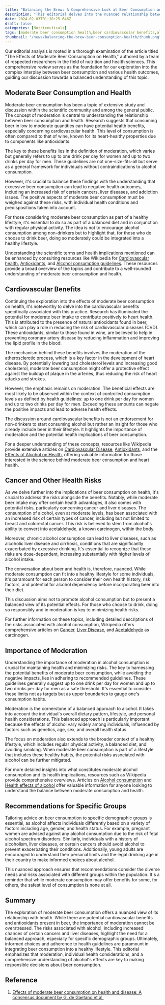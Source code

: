 ```yaml
---
title: "Balancing the Brew: A Comprehensive Look at Beer Consumption and Health"
description: "This editorial delves into the nuanced relationship between moderate beer consumption and health, examining both the potential benefits and risks. It underscores the importance of moderation, individual health considerations, and informed decision-making."
date: 2024-02-03T01:10:25.646Z
draft: false
categories: [Nutriceuticals]
tags: [moderate beer consumption health,beer cardiovascular benefits,alcohol cancer risks,beer drinking moderation guidelines,health effects of beer,beer antioxidants cardiovascular health,risks of excessive beer drinking,beer consumption advice,alcohol intake recommendations,beer health benefits risks,safe beer drinking levels,beer and heart health,alcohol consumption effects,moderate drinking health outcomes,beer consumption health guidelines]
thumbnail: "/news/balancing-the-brew-beer-consumption-health/thumb.png"
---
```


Our editorial analysis is rooted in a thorough examination of the article titled "The Effects of Moderate Beer Consumption on Health," authored by a team of respected researchers in the field of nutrition and health sciences. This comprehensive review serves as the foundation for our exploration into the complex interplay between beer consumption and various health outcomes, guiding our discussion towards a balanced understanding of this topic.

## Moderate Beer Consumption and Health

Moderate beer consumption has been a topic of extensive study and discussion within the scientific community and among the general public. The concept of moderation is central to understanding the relationship between beer consumption and health. Research suggests that consuming beer in low to moderate quantities can have potential health benefits, especially concerning cardiovascular health. This level of consumption is often compared to that of wine, known for its heart-healthy properties due to components like antioxidants.

The key to these benefits lies in the definition of moderation, which varies but generally refers to up to one drink per day for women and up to two drinks per day for men. These guidelines are not one-size-fits-all but serve as a general framework for individuals without contraindications to alcohol consumption.

However, it's crucial to balance these findings with the understanding that excessive beer consumption can lead to negative health outcomes, including an increased risk of certain cancers, liver diseases, and addiction issues. The positive aspects of moderate beer consumption must be weighed against these risks, with individual health conditions and predispositions taken into account.

For those considering moderate beer consumption as part of a healthy lifestyle, it's essential to do so as part of a balanced diet and in conjunction with regular physical activity. The idea is not to encourage alcohol consumption among non-drinkers but to highlight that, for those who do choose to drink beer, doing so moderately could be integrated into a healthy lifestyle.

Understanding the scientific terms and health implications mentioned can be enhanced by consulting resources like Wikipedia for [Cardiovascular health](https://en.wikipedia.org/wiki/Cardiovascular_disease), [Antioxidants](https://en.wikipedia.org/wiki/Antioxidant), and [Alcohol consumption guidelines](https://en.wikipedia.org/wiki/Drinking_guidelines). These resources provide a broad overview of the topics and contribute to a well-rounded understanding of moderate beer consumption and health.

## Cardiovascular Benefits

Continuing the exploration into the effects of moderate beer consumption on health, it's noteworthy to delve into the cardiovascular benefits specifically associated with this practice. Research has illuminated the potential for moderate beer intake to contribute positively to heart health. This is attributed to the presence of natural antioxidants found in beer, which can play a role in reducing the risk of cardiovascular diseases (CVD). These antioxidants, similar to those found in wine, are believed to help in preventing coronary artery disease by reducing inflammation and improving the lipid profile in the blood.

The mechanism behind these benefits involves the moderation of the atherosclerotic process, which is a key factor in the development of heart disease. By potentially lowering bad cholesterol levels and increasing good cholesterol, moderate beer consumption might offer a protective effect against the buildup of plaque in the arteries, thus reducing the risk of heart attacks and strokes.

However, the emphasis remains on moderation. The beneficial effects are most likely to be observed within the context of controlled consumption levels as defined by health guidelines: up to one drink per day for women and up to two drinks per day for men. Exceeding these amounts can negate the positive impacts and lead to adverse health effects.

The discussion around cardiovascular benefits is not an endorsement for non-drinkers to start consuming alcohol but rather an insight for those who already include beer in their lifestyle. It highlights the importance of moderation and the potential health implications of beer consumption.

For a deeper understanding of these concepts, resources like Wikipedia provide extensive articles on [Cardiovascular Disease](https://en.wikipedia.org/wiki/Cardiovascular_disease), [Antioxidants](https://en.wikipedia.org/wiki/Antioxidant), and the [Effects of Alcohol on Health](https://en.wikipedia.org/wiki/Effects_of_alcohol_on_health), offering valuable information for those interested in the science behind moderate beer consumption and heart health.

## Cancer and Other Health Risks

As we delve further into the implications of beer consumption on health, it's crucial to address the risks alongside the benefits. Notably, while moderate beer intake may offer certain health advantages, it also comes with potential risks, particularly concerning cancer and liver diseases. The consumption of alcohol, even at moderate levels, has been associated with an increased risk of certain types of cancer, including but not limited to breast and colorectal cancer. This risk is believed to stem from alcohol's ability to convert into acetaldehyde, a known carcinogen, within the body.

Moreover, chronic alcohol consumption can lead to liver diseases, such as alcoholic liver disease and cirrhosis, conditions that are significantly exacerbated by excessive drinking. It's essential to recognize that these risks are dose-dependent, increasing substantially with higher levels of alcohol intake.

The conversation about beer and health is, therefore, nuanced. While moderate consumption can fit into a healthy lifestyle for some individuals, it's paramount for each person to consider their own health history, risk factors, and potential for alcohol dependency before incorporating beer into their diet.

This discussion aims not to promote alcohol consumption but to present a balanced view of its potential effects. For those who choose to drink, doing so responsibly and in moderation is key to minimizing health risks.

For further information on these topics, including detailed descriptions of the risks associated with alcohol consumption, Wikipedia offers comprehensive articles on [Cancer](https://en.wikipedia.org/wiki/Cancer), [Liver Disease](https://en.wikipedia.org/wiki/Liver_disease), and [Acetaldehyde](https://en.wikipedia.org/wiki/Acetaldehyde) as carcinogen.

## Importance of Moderation

Understanding the importance of moderation in alcohol consumption is crucial for maintaining health and minimizing risks. The key to harnessing the potential benefits of moderate beer consumption, while avoiding the negative impacts, lies in adhering to recommended guidelines. These guidelines generally suggest up to one drink per day for women and up to two drinks per day for men as a safe threshold. It's essential to consider these limits not as targets but as upper boundaries to gauge one's consumption habits.

Moderation is the cornerstone of a balanced approach to alcohol. It takes into account the individual's overall dietary pattern, lifestyle, and personal health considerations. This balanced approach is particularly important because the effects of alcohol vary widely among individuals, influenced by factors such as genetics, age, sex, and overall health status.

The focus on moderation also extends to the broader context of a healthy lifestyle, which includes regular physical activity, a balanced diet, and avoiding smoking. When moderate beer consumption is part of a lifestyle that includes these healthy habits, the potential risks associated with alcohol can be further mitigated.

For more detailed insights into what constitutes moderate alcohol consumption and its health implications, resources such as Wikipedia provide comprehensive overviews. Articles on [Alcohol consumption](https://en.wikipedia.org/wiki/Alcohol_consumption) and [Health effects of alcohol](https://en.wikipedia.org/wiki/Health_effects_of_alcohol) offer valuable information for anyone looking to understand the balance between moderate consumption and health.

## Recommendations for Specific Groups

Tailoring advice on beer consumption to specific demographic groups is essential, as alcohol affects individuals differently based on a variety of factors including age, gender, and health status. For example, pregnant women are advised against any alcohol consumption due to the risk of fetal alcohol spectrum disorders. Similarly, individuals with a history of alcoholism, liver diseases, or certain cancers should avoid alcohol to prevent exacerbating their conditions. Additionally, young adults are encouraged to understand their personal limits and the legal drinking age in their country to make informed choices about alcohol.

This nuanced approach ensures that recommendations consider the diverse needs and risks associated with different groups within the population. It's a reminder that while moderate consumption may offer benefits for some, for others, the safest level of consumption is none at all.

## Summary

The exploration of moderate beer consumption offers a nuanced view of its relationship with health. While there are potential cardiovascular benefits and antioxidants present in beer, the importance of moderation cannot be overstressed. The risks associated with alcohol, including increased chances of certain cancers and liver diseases, highlight the need for a balanced approach, especially for specific demographic groups. Ultimately, informed choices and adherence to health guidelines are paramount in integrating beer consumption into a healthy lifestyle. This editorial emphasizes that moderation, individual health considerations, and a comprehensive understanding of alcohol's effects are key to making responsible decisions about beer consumption.

## Reference

1. [Effects of moderate beer consumption on health and disease: A consensus document by G. de Gaetano et al.](https://www.nmcd-journal.com/article/S0939-4753(16)30004-7/fulltext)
